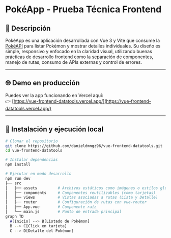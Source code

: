 # PokéApp - Prueba Técnica Frontend

## 🧩 Descripción

PokéApp es una aplicación desarrollada con Vue 3 y Vite que consume la [PokéAPI](https://pokeapi.co/) para listar Pokémon y mostrar detalles individuales. Su diseño es simple, responsivo y enfocado en la claridad visual, utilizando buenas prácticas de desarrollo frontend como la separación de componentes, manejo de rutas, consumo de APIs externas y control de errores.

---

## 🌐 Demo en producción

Puedes ver la app funcionando en Vercel aquí:  
👉 [https://vue-frontend-datatools.vercel.app/](https://vue-frontend-datatools.vercel.app/)

---

## 🚀 Instalación y ejecución local

```bash
# Clonar el repositorio
git clone https://github.com/danieldmngz96/vue-frontend-datatools.git
cd vue-frontend-datatools

# Instalar dependencias
npm install

# Ejecutar en modo desarrollo
npm run dev
├── src
│   ├── assets         # Archivos estáticos como imágenes o estilos globales
│   ├── components     # Componentes reutilizables (como tarjetas)
│   ├── views          # Vistas asociadas a rutas (Lista y Detalle)
│   ├── router         # Configuración de rutas con vue-router
│   ├── App.vue        # Componente raíz
│   └── main.js        # Punto de entrada principal
graph TD
  A[Inicio] --> B[Listado de Pokémon]
  B --> C[Click en tarjeta]
  C --> D[Detalle del Pokémon]
